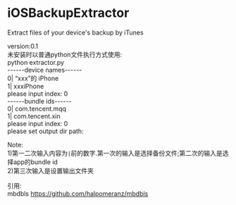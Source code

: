 # iOSBackupExtractor
Extract files of your device's backup by iTunes

version:0.1  
未安装时以普通python文件执行方式使用:  
python extractor.py  
------device names------  
0| “xxx”的 iPhone  
1| xxxiPhone  
please input index: 0  
------bundle ids------  
0| com.tencent.mqq  
1| com.tencent.xin  
please input index: 0  
please set output dir path:  

Note:  
1)第一二次输入内容为`|`前的数字.第一次的输入是选择备份文件;第二次的输入是选择app的bundle id  
2)第三次输入是设置输出文件夹  

引用:  
mbdbls
https://github.com/halpomeranz/mbdbls  
